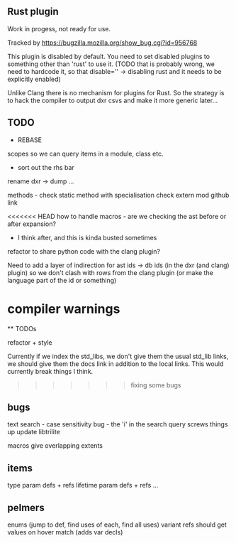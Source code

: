 Rust plugin
-----------

Work in progess, not ready for use.

Tracked by https://bugzilla.mozilla.org/show_bug.cgi?id=956768

This plugin is disabled by default. You need to set disabled plugins to something
other than 'rust' to use it. (TODO that is probably wrong, we need to hardcode it,
so that disable='' -> disabling rust and it needs to be explicitly enabled)

Unlike Clang there is no mechanism for plugins for Rust. So the strategy is to
hack the compiler to output dxr csvs and make it more generic later...

TODO
----

* REBASE

scopes so we can query items in a module, class etc.

* sort out the rhs bar

rename dxr -> dump ...

methods - check static method with specialisation
check extern mod github link

<<<<<<< HEAD
how to handle macros - are we checking the ast before or after expansion?
  - I think after, and this is kinda busted sometimes

refactor to share python code with the clang plugin?

Need to add a layer of indirection for ast ids -> db ids (in the dxr (and clang) plugin) so we
don't clash with rows from the clang plugin (or make the language part of the id or something)

compiler warnings
=======
** TODOs

refactor + style

Currently if we index the std_libs, we don't give them the usual std_lib links,
we should give them the docs link in addition to the local links. This would
currently break things I think.
>>>>>>> fixing some bugs

bugs
----

text search - case sensitivity bug - the 'i' in the search query screws things up
  update libtrilite

macros give overlapping extents

items
-----

type param defs + refs
lifetime param defs + refs
...

pelmers
-------

enums (jump to def, find uses of each, find all uses)
  variant refs should get values on hover
match (adds var decls)

